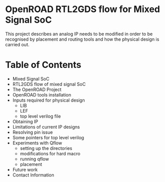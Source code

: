 # OpenROAD RTL2GDS flow for Mixed Signal SoC
This project describes an analog IP needs to be modified in order to be recognised by placement and routing tools and how the physical design is carried out.

# Table of Contents

- Mixed Signal SoC
- RTL2GDS flow of mixed signal SoC
- The OpenROAD Project
- OpenROAD tools installation
- Inputs required for physical design
  - LIB
  - LEF
  - top level verilog file
 - Obtaining IP
 - Limitations of current IP designs
 - Resolving pin issue
 - Some pointers for top level verilog
 - Experiments with Qflow
    - setting up the directories
    - modifications for hard macro
    - running qflow
    - placement
  - Future work
  - Contact Information

